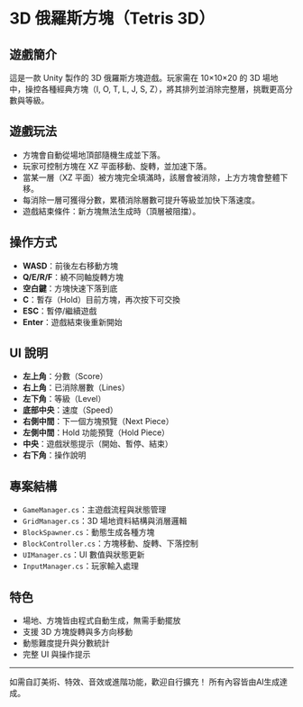 # 3D 俄羅斯方塊（Tetris 3D）

## 遊戲簡介
這是一款 Unity 製作的 3D 俄羅斯方塊遊戲。玩家需在 10×10×20 的 3D 場地中，操控各種經典方塊（I, O, T, L, J, S, Z），將其排列並消除完整層，挑戰更高分數與等級。

## 遊戲玩法
- 方塊會自動從場地頂部隨機生成並下落。
- 玩家可控制方塊在 XZ 平面移動、旋轉，並加速下落。
- 當某一層（XZ 平面）被方塊完全填滿時，該層會被消除，上方方塊會整體下移。
- 每消除一層可獲得分數，累積消除層數可提升等級並加快下落速度。
- 遊戲結束條件：新方塊無法生成時（頂層被阻擋）。

## 操作方式
- **WASD**：前後左右移動方塊
- **Q/E/R/F**：繞不同軸旋轉方塊
- **空白鍵**：方塊快速下落到底
- **C**：暫存（Hold）目前方塊，再次按下可交換
- **ESC**：暫停/繼續遊戲
- **Enter**：遊戲結束後重新開始

## UI 說明
- **左上角**：分數（Score）
- **右上角**：已消除層數（Lines）
- **左下角**：等級（Level）
- **底部中央**：速度（Speed）
- **右側中間**：下一個方塊預覽（Next Piece）
- **左側中間**：Hold 功能預覽（Hold Piece）
- **中央**：遊戲狀態提示（開始、暫停、結束）
- **右下角**：操作說明

## 專案結構
- `GameManager.cs`：主遊戲流程與狀態管理
- `GridManager.cs`：3D 場地資料結構與消層邏輯
- `BlockSpawner.cs`：動態生成各種方塊
- `BlockController.cs`：方塊移動、旋轉、下落控制
- `UIManager.cs`：UI 數值與狀態更新
- `InputManager.cs`：玩家輸入處理

## 特色
- 場地、方塊皆由程式自動生成，無需手動擺放
- 支援 3D 方塊旋轉與多方向移動
- 動態難度提升與分數統計
- 完整 UI 與操作提示

---

如需自訂美術、特效、音效或進階功能，歡迎自行擴充！ 
所有內容皆由AI生成達成。
